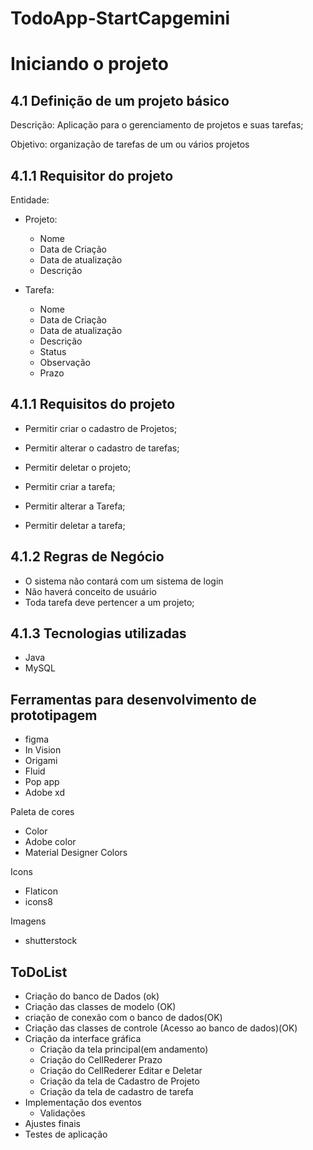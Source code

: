 # TodoApp-StartCapgemini
# Iniciando o projeto


## 4.1 Definição de um projeto básico

Descrição: Aplicação para o gerenciamento de projetos e suas tarefas;

Objetivo: organização de tarefas de um ou vários projetos

##  4.1.1 Requisitor do projeto

Entidade:

- Projeto:
    - Nome
    - Data de Criação
    - Data de atualização
    - Descrição

- Tarefa:
    - Nome
    - Data de Criação
    - Data de atualização
    - Descrição
    - Status
    - Observação
    - Prazo

## 4.1.1 Requisitos do projeto

- Permitir criar o cadastro de Projetos;
- Permitir alterar o cadastro de tarefas;
- Permitir deletar o projeto;

- Permitir criar a tarefa;
- Permitir alterar a Tarefa;
- Permitir deletar a tarefa;

## 4.1.2 Regras de Negócio

- O sistema não contará com um sistema de login
- Não haverá conceito de usuário
- Toda tarefa deve pertencer a um projeto;


## 4.1.3 Tecnologias utilizadas

- Java
- MySQL

## Ferramentas para desenvolvimento de prototipagem

- figma
- In Vision
- Origami
- Fluid
- Pop app
- Adobe xd

Paleta de cores
- Color
- Adobe color
- Material Designer Colors

Icons
- Flaticon
- icons8


Imagens

- shutterstock


## ToDoList

- Criação do banco de Dados (ok)
- Criação das classes de modelo (OK)
- criação de conexão com o banco de dados(OK)
- Criação das classes de controle (Acesso ao banco de dados)(OK)
- Criação da interface gráfica
    - Criação da tela principal(em andamento)
    - Criação do CellRederer Prazo
    - Criação do CellRederer Editar e Deletar
    - Criação da tela de Cadastro de Projeto
    - Criação da tela de cadastro de tarefa
- Implementação dos eventos
    - Validações
- Ajustes finais
- Testes de aplicação
